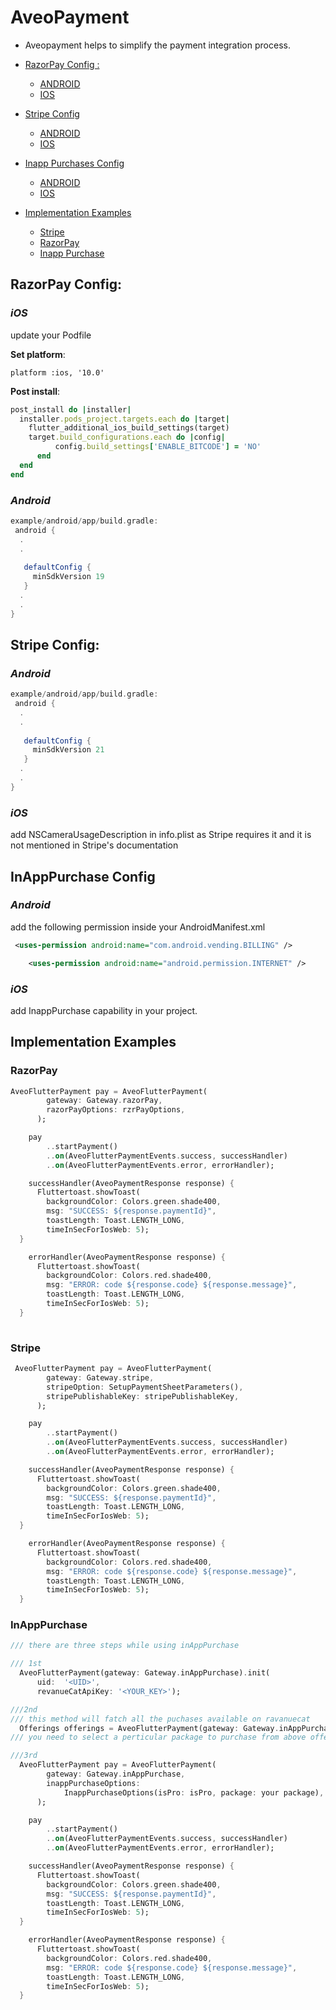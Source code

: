 # AveoPayment
- Aveopayment helps to simplify the payment integration process.

- [RazorPay Config : ](#razorpay-config)
  - [ANDROID](#android)
  - [IOS](#ios)
  
- [Stripe Config](#stripe-config)
  - [ANDROID](#android-1)
  - [IOS](#ios-1)
- [Inapp Purchases Config](#inapppurchase-config)
  - [ANDROID](#android-2)
  - [IOS](#ios-2)
- [Implementation Examples](#implementation-examples)
  - [Stripe](#stripe)
  - [RazorPay](#razorpay)
  - [Inapp Purchase](#inapppurchase)




## RazorPay Config:

### ***iOS***
update your Podfile

**Set platform**:
```
platform :ios, '10.0'
```
**Post install**: 
```ruby
post_install do |installer|
  installer.pods_project.targets.each do |target|
    flutter_additional_ios_build_settings(target)
    target.build_configurations.each do |config|
          config.build_settings['ENABLE_BITCODE'] = 'NO'
      end
  end
end
```
### ***Android***
```groovy
example/android/app/build.gradle:        
 android {  
  .
  .
                                                                                     
   defaultConfig {                                                                             
     minSdkVersion 19                                                                          
   }
  .
  .
}                                                                                           
```

## Stripe Config:

### ***Android***

```groovy
example/android/app/build.gradle:        
 android {  
  .
  .
                                                                                     
   defaultConfig {                                                                             
     minSdkVersion 21                                                                          
   }
  .
  .
}                                                                                           
```

### ***iOS***
add NSCameraUsageDescription in info.plist as Stripe requires it and it is not mentioned in Stripe's documentation



## InAppPurchase Config

### ***Android***
add the following permission inside your AndroidManifest.xml

```xml
 <uses-permission android:name="com.android.vending.BILLING" />

    <uses-permission android:name="android.permission.INTERNET" />
```


### ***iOS***
add InappPurchase capability in your project.

## Implementation Examples

### RazorPay
```dart
AveoFlutterPayment pay = AveoFlutterPayment(
        gateway: Gateway.razorPay,
        razorPayOptions: rzrPayOptions,
      );

    pay
        ..startPayment()
        ..on(AveoFlutterPaymentEvents.success, successHandler)
        ..on(AveoFlutterPaymentEvents.error, errorHandler);

    successHandler(AveoPaymentResponse response) {
      Fluttertoast.showToast(
        backgroundColor: Colors.green.shade400,
        msg: "SUCCESS: ${response.paymentId}",
        toastLength: Toast.LENGTH_LONG,
        timeInSecForIosWeb: 5);
  }

    errorHandler(AveoPaymentResponse response) {
      Fluttertoast.showToast(
        backgroundColor: Colors.red.shade400,
        msg: "ERROR: code ${response.code} ${response.message}",
        toastLength: Toast.LENGTH_LONG,
        timeInSecForIosWeb: 5);
  }
            
```

### Stripe
```dart
 AveoFlutterPayment pay = AveoFlutterPayment(
        gateway: Gateway.stripe,
        stripeOption: SetupPaymentSheetParameters(),
        stripePublishableKey: stripePublishableKey,
      );

    pay
        ..startPayment()
        ..on(AveoFlutterPaymentEvents.success, successHandler)
        ..on(AveoFlutterPaymentEvents.error, errorHandler);

    successHandler(AveoPaymentResponse response) {
      Fluttertoast.showToast(
        backgroundColor: Colors.green.shade400,
        msg: "SUCCESS: ${response.paymentId}",
        toastLength: Toast.LENGTH_LONG,
        timeInSecForIosWeb: 5);
  }

    errorHandler(AveoPaymentResponse response) {
      Fluttertoast.showToast(
        backgroundColor: Colors.red.shade400,
        msg: "ERROR: code ${response.code} ${response.message}",
        toastLength: Toast.LENGTH_LONG,
        timeInSecForIosWeb: 5);
  }
```

### InAppPurchase
```dart
/// there are three steps while using inAppPurchase 

/// 1st
  AveoFlutterPayment(gateway: Gateway.inAppPurchase).init(
      uid:  '<UID>',
      revanueCatApiKey: '<YOUR_KEY>');

///2nd
/// this method will fatch all the puchases available on ravanuecat
  Offerings offerings = AveoFlutterPayment(gateway: Gateway.inAppPurchase.fetchPurchase();
/// you need to select a perticular package to purchase from above offering

///3rd
  AveoFlutterPayment pay = AveoFlutterPayment(
        gateway: Gateway.inAppPurchase,
        inappPurchaseOptions:
            InappPurchaseOptions(isPro: isPro, package: your package),
      );

    pay
        ..startPayment()
        ..on(AveoFlutterPaymentEvents.success, successHandler)
        ..on(AveoFlutterPaymentEvents.error, errorHandler);

    successHandler(AveoPaymentResponse response) {
      Fluttertoast.showToast(
        backgroundColor: Colors.green.shade400,
        msg: "SUCCESS: ${response.paymentId}",
        toastLength: Toast.LENGTH_LONG,
        timeInSecForIosWeb: 5);
  }

    errorHandler(AveoPaymentResponse response) {
      Fluttertoast.showToast(
        backgroundColor: Colors.red.shade400,
        msg: "ERROR: code ${response.code} ${response.message}",
        toastLength: Toast.LENGTH_LONG,
        timeInSecForIosWeb: 5);
  }

```
